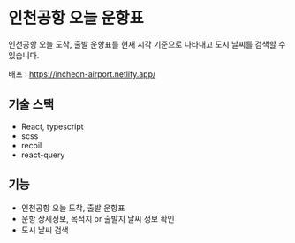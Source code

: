 # 인천공항 오늘 운항표
인천공항 오늘 도착, 출발 운항표를 현재 시각 기준으로 나타내고 도시 날씨를 검색할 수 있습니다.

배포 : https://incheon-airport.netlify.app/

## 기술 스택
- React, typescript
- scss
- recoil
- react-query

## 기능
- 인천공항 오늘 도착, 출발 운항표
- 운항 상세정보, 목적지 or 출발지 날씨 정보 확인
- 도시 날씨 검색
 

